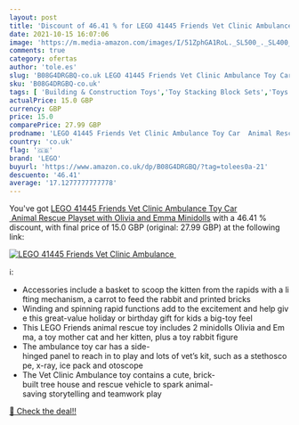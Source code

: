 ```yaml
---
layout: post
title: 'Discount of 46.41 % for LEGO 41445 Friends Vet Clinic Ambulance '
date: 2021-10-15 16:07:06
image: 'https://m.media-amazon.com/images/I/51ZphGA1RoL._SL500_._SL400_.jpg'
comments: true
category: ofertas
author: 'tole.es'
slug: 'B08G4DRGBQ-co.uk LEGO 41445 Friends Vet Clinic Ambulance Toy Car Animal...'
sku: 'B08G4DRGBQ-co.uk'
tags: [ 'Building & Construction Toys','Toy Stacking Block Sets','Toys & Games','Toys Store','lego', ]
actualPrice: 15.0 GBP
currency: GBP
price: 15.0
comparePrice: 27.99 GBP
prodname: 'LEGO 41445 Friends Vet Clinic Ambulance Toy Car  Animal Rescue Playset with Olivia and Emma Minidolls'
country: 'co.uk'
flag: '🇬🇧'
brand: 'LEGO'
buyurl: 'https://www.amazon.co.uk/dp/B08G4DRGBQ/?tag=tolees0a-21'
descuento: '46.41'
average: '17.1277777777778'
---
```


You've got [LEGO 41445 Friends Vet Clinic Ambulance Toy Car  Animal Rescue Playset with Olivia and Emma Minidolls](https://www.amazon.co.uk/dp/B08G4DRGBQ/?tag=tolees0a-21) with a  46.41 % discount, with final price of 15.0 GBP (original: 27.99 GBP) at the following link:

[![LEGO 41445 Friends Vet Clinic Ambulance ](https://m.media-amazon.com/images/I/51ZphGA1RoL._SL500_._SL400_.jpg)](https://www.amazon.co.uk/dp/B08G4DRGBQ/?tag=tolees0a-21)

ℹ️:

- Accessories include a basket to scoop the kitten from the rapids with a lifting mechanism, a carrot to feed the rabbit and printed bricks
- Winding and spinning rapid functions add to the excitement and help give this great-value holiday or birthday gift for kids a big-toy feel
- This LEGO Friends animal rescue toy includes 2 minidolls Olivia and Emma, a toy mother cat and her kitten, plus a toy rabbit figure
- The ambulance toy car has a side-hinged panel to reach in to play and lots of vet’s kit, such as a stethoscope, x-ray, ice pack and otoscope
- The Vet Clinic Ambulance toy contains a cute, brick-built tree house and rescue vehicle to spark animal-saving storytelling and teamwork play

[🛒 Check the deal!!](https://www.amazon.co.uk/dp/B08G4DRGBQ/?tag=tolees0a-21)
